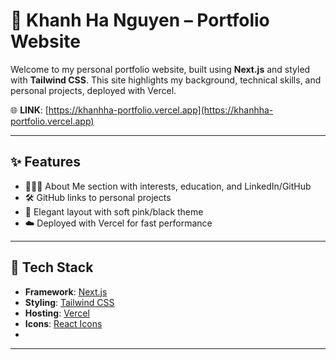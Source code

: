 # 💼 Khanh Ha Nguyen – Portfolio Website

Welcome to my personal portfolio website, built using **Next.js** and styled with **Tailwind CSS**. This site highlights my background, technical skills, and personal projects, deployed with Vercel.

🌐 **LINK**: [https://khanhha-portfolio.vercel.app](https://khanhha-portfolio.vercel.app)

---

## ✨ Features

- 👩🏻‍💻 About Me section with interests, education, and LinkedIn/GitHub
- 🛠️ GitHub links to personal projects
- 🎨 Elegant layout with soft pink/black theme
- ☁️ Deployed with Vercel for fast performance

---

## 🧰 Tech Stack

- **Framework**: [Next.js](https://nextjs.org/)
- **Styling**: [Tailwind CSS](https://tailwindcss.com/)
- **Hosting**: [Vercel](https://vercel.com/)
- **Icons**: [React Icons](https://react-icons.github.io/react-icons/)
- 
---
